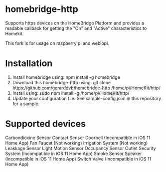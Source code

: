# homebridge-http

Supports https devices on the HomeBridge Platform and provides a readable callback for getting the "On" and "Active" characteristics to Homekit. 

This fork is for usage on raspberry pi and webiopi.

# Installation

1. Install homebridge using: npm install -g homebridge
2. Download this homebridge-http using: git clone https://github.com/gerarddvb/homebridge-http /home/pi/HomeKit/http/
3. Install using: sudo npm install -g /home/pi/HomeKit/http/
4. Update your configuration file. See sample-config.json in this repository for a sample. 

# Supported devices

Carbondioxine Sensor
Contact Sensor
Doorbell (Incompatible in iOS 11 Home App)
Fan
Faucet (Not working)
Irrigation System (Not working)
Leakkage Sensor
Light
Motion Sensor
Occupancy Sensor
Outlet
Security System (Incompatible in iOS 11 Home App)
Smoke Sensor
Speaker (Incompatible in iOS 11 Home App) 
Switch
Valve (Incompatible in iOS 11 Home App)
